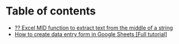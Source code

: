 # Table of contents

* [?? Excel MID function to extract text from the middle of a string](README.md)
* [How to create data entry form in Google Sheets \[Full tutorial\]](how-to-create-data-entry-form-in-google-sheets-full-tutorial.md)
